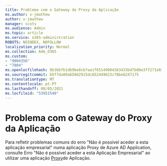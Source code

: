 ```yaml
---
title: Problema com o Gateway do Proxy da Aplicação
ms.author: v-jmathew
author: v-jmathew
manager: scotv
ms.audience: Admin
ms.topic: article
ms.service: o365-administration
ROBOTS: NOINDEX, NOFOLLOW
localization_priority: Normal
ms.collection: Adm_O365
ms.custom:
- "9004356"
- "7804"
ms.openlocfilehash: 8b3bbfb1db9be8cb7aa1f651499043b3433bd7b08e3ff271e810c591b6f74acf
ms.sourcegitcommit: b5f7da89a650d2915dc652449623c78be6247175
ms.translationtype: MT
ms.contentlocale: pt-PT
ms.lasthandoff: 08/05/2021
ms.locfileid: "53951540"
---
```

# <a name="app-proxy-gateway-issue"></a>Problema com o Gateway do Proxy da Aplicação

Para refletir problemas comuns do erro "Não é possível aceder a esta aplicação empresarial" numa aplicação Proxy de Azure AD Application, consulte Erro "Não é possível aceder a esta Aplicação Empresarial" ao utilizar uma aplicação [Proxy](https://docs.microsoft.com/azure/active-directory/manage-apps/application-proxy-sign-in-bad-gateway-timeout-error)de Aplicação.
